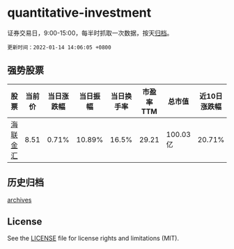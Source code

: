# quantitative-investment

证券交易日，9:00-15:00，每半时抓取一次数据，按天[归档](archives)。

`更新时间：2022-01-14 14:06:05 +0800`

## 强势股票

|股票|当前价|当日涨跌幅|当日振幅|当日换手率|市盈率TTM|总市值|近10日涨跌幅|
|----|----|----|----|----|----|----|----|
|[海联金汇](https://xueqiu.com/S/SZ002537)|8.51|0.71%|10.89%|16.5%|29.21|100.03亿|20.71%|

## 历史归档

[archives](archives)

## License

See the [LICENSE](LICENSE) file for license rights and limitations (MIT).